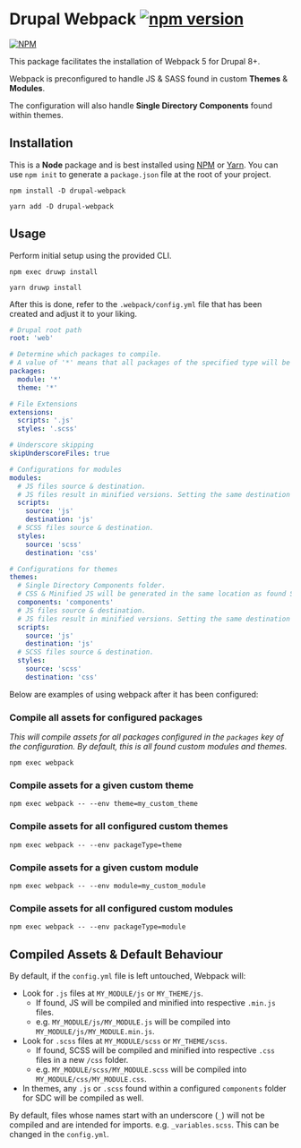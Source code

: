 # Drupal Webpack  [![npm version](https://img.shields.io/npm/v/drupal-webpack?color=%233b83f7)](https://www.npmjs.com/package/drupal-webpack)

[![NPM](https://nodei.co/npm/drupal-webpack.png?compact=true)](https://nodei.co/npm/drupal-webpack/)

This package facilitates the installation of Webpack 5 for Drupal 8+.

Webpack is preconfigured to handle JS & SASS found in custom **Themes** & **Modules**.

The configuration will also handle **Single Directory Components** found within themes.

## Installation

This is a **Node** package and is best installed using [NPM](https://www.npmjs.com/) or 
[Yarn](https://classic.yarnpkg.com/lang/en/docs/install/#mac-stable). You can use `npm init` to generate a 
`package.json` file at the root of your project.

```
npm install -D drupal-webpack
```

```
yarn add -D drupal-webpack
```

## Usage

Perform initial setup using the provided CLI.

```
npm exec druwp install
```

```
yarn druwp install
```

After this is done, refer to the `.webpack/config.yml` file that has been created and adjust it to your liking.

```yaml
# Drupal root path
root: 'web'

# Determine which packages to compile.
# A value of '*' means that all packages of the specified type will be treated.
packages:
  module: '*'
  theme: '*'

# File Extensions
extensions:
  scripts: '.js'
  styles: '.scss'

# Underscore skipping
skipUnderscoreFiles: true

# Configurations for modules
modules:
  # JS files source & destination.
  # JS files result in minified versions. Setting the same destination as the source will not overwrite original files.
  scripts:
    source: 'js'
    destination: 'js'
  # SCSS files source & destination.
  styles:
    source: 'scss'
    destination: 'css'

# Configurations for themes
themes:
  # Single Directory Components folder.
  # CSS & Minified JS will be generated in the same location as found SCSS & JS.
  components: 'components'
  # JS files source & destination.
  # JS files result in minified versions. Setting the same destination as the source will not overwrite original files.
  scripts:
    source: 'js'
    destination: 'js'
  # SCSS files source & destination.
  styles:
    source: 'scss'
    destination: 'css'
```

Below are examples of using webpack after it has been configured:

### Compile all assets for configured packages

_This will compile assets for all packages configured in the `packages` key of the configuration._
_By default, this is all found custom modules and themes._

```
npm exec webpack
```

### Compile assets for a given custom theme

```
npm exec webpack -- --env theme=my_custom_theme
```

### Compile assets for all configured custom themes

```
npm exec webpack -- --env packageType=theme
```

### Compile assets for a given custom module

```
npm exec webpack -- --env module=my_custom_module
```

### Compile assets for all configured custom modules

```
npm exec webpack -- --env packageType=module
```

## Compiled Assets & Default Behaviour

By default, if the `config.yml` file is left untouched, Webpack will:

* Look for `.js` files at `MY_MODULE/js` or `MY_THEME/js`.
  * If found, JS will be compiled and minified into respective `.min.js` files.
  * e.g. `MY_MODULE/js/MY_MODULE.js` will be compiled into `MY_MODULE/js/MY_MODULE.min.js`.
* Look for `.scss` files at `MY_MODULE/scss` or `MY_THEME/scss`.
  * If found, SCSS will be compiled and minified into respective `.css` files in a new `/css` folder.
  * e.g. `MY_MODULE/scss/MY_MODULE.scss` will be compiled into `MY_MODULE/css/MY_MODULE.css`.
* In themes, any `.js` or `.scss` found within a configured `components` folder for SDC will be compiled as well.

By default, files whose names start with an underscore (`_`) will not be compiled and are intended for imports. 
e.g. `_variables.scss`. This can be changed in the `config.yml`.

